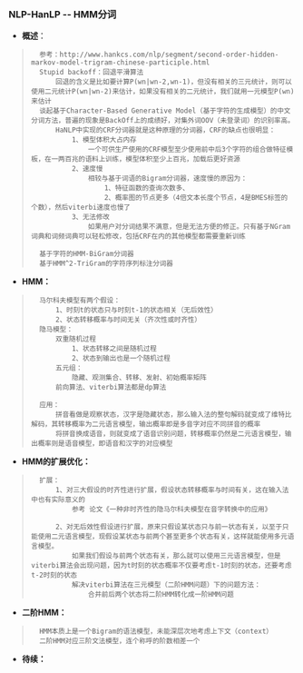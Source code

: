 ### NLP-HanLP -- HMM分词
- **概述**：
>       参考：http://www.hankcs.com/nlp/segment/second-order-hidden-markov-model-trigram-chinese-participle.html
>       Stupid backoff：回退平滑算法
>           回退的含义是比如要计算P(wn|wn-2,wn-1)，但没有相关的三元统计，则可以使用二元统计P(wn|wn-2)来估计，如果没有相关的二元统计，我们就用一元模型P(wn)来估计
>       谈起基于Character-Based Generative Model（基于字符的生成模型）的中文分词方法，普遍的现象是BackOff上的成绩好，对集外词OOV（未登录词）的识别率高。
>           HaNLP中实现的CRF分词器就是这种原理的分词器，CRF的缺点也很明显：
>               1、模型体积大占内存
>                   一个可供生产使用的CRF模型至少使用前中后3个字符的组合做特征模板，在一两百兆的语料上训练，模型体积至少上百兆，加载后更好资源
>               2、速度慢
>                   相较与基于词语的Bigram分词器，速度慢的原因为：
>                       1、特征函数的查询次数多、
>                       2、概率图的节点更多（4倍文本长度个节点，4是BMES标签的个数），然后viterbi速度也慢了
>               3、无法修改
>                   如果用户对分词结果不满意，但是无法方便的修正。只有基于NGram词典和词频词典可以轻松修改，包括CRF在内的其他模型都需要重新训练
>
>       基于字符的HMM-BiGram分词器
>       基于HMM^2-TriGram的字符序列标注分词器
>

- **HMM：**
>       马尔科夫模型有两个假设：
>           1、时刻t的状态只与时刻t-1的状态相关（无后效性）
>           2、状态转移概率与时间无关（齐次性或时齐性）
>       隐马模型：
>           双重随机过程
>               1、状态转移之间是随机过程
>               2、状态到输出也是一个随机过程
>           五元组：
>               隐藏、观测集合、转移、发射、初始概率矩阵
>           前向算法、viterbi算法都是dp算法
>
>       应用：
>           拼音看做是观察状态，汉字是隐藏状态，那么输入法的整句解码就变成了维特比解码，其转移概率为二元语言模型，输出概率即是多音字对应不同拼音的概率
>           将拼音换成语音，则就变成了语音识别问题，转移概率仍然是二元语言模型，输出概率则是语音模型，即语音和汉字的对应模型
>
>

- **HMM的扩展优化：**
>       扩展：
>           1、对三大假设的时齐性进行扩展，假设状态转移概率与时间有关，这在输入法中也有实际意义的
>               参考 论文《一种非时齐性的隐马尔科夫模型在音字转换中的应用》
>
>           2、对无后效性假设进行扩展，原来只假设某状态只与前一状态有关，以至于只能使用二元语言模型，现假设某状态与前两个甚至更多个状态有关，这样就能使用多元语言模型。
>               如果我们假设与前两个状态有关，那么就可以使用三元语言模型，但是viterbi算法会出现问题，因为t时刻的状态概率不仅要考虑t-1时刻的状态，还要考虑t-2时刻的状态
>               解决viterbi算法在三元模型（二阶HMM问题）下的问题方法：
>                   合并前后两个状态将二阶HMM转化成一阶HMM问题
>
>
>
>
>
>
>
>
>
>
>
>
>
>
>
>
>

- **二阶HMM：**
>       HMM本质上是一个Bigram的语法模型，未能深层次地考虑上下文（context）
>       二阶HMM对应三阶文法模型，连个称呼的阶数相差一个
>
>
>
>
>
>
>
>
>
>
>
>
>
>
>
>
>
>
>
>
>
>
>
>
>
>

- **待续：**
>
>
>
>
>
>
>
>
>
>
>
>
>
>
>
>
>
>
>
>
>
>
>
>
>
>
>
>
>
>
>
>
>
>
>
>

